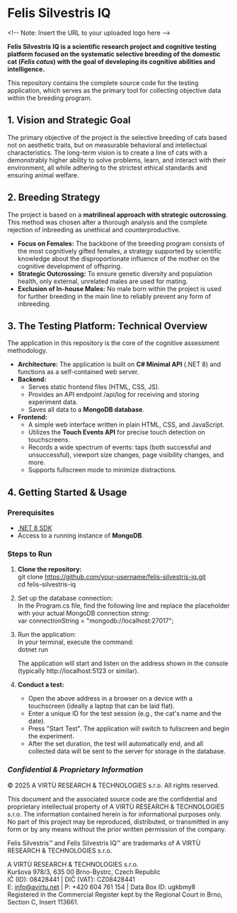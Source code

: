 # **Felis Silvestris IQ**

\<\!-- Note: Insert the URL to your uploaded logo here \--\>

**Felis Silvestris IQ is a scientific research project and cognitive testing platform focused on the systematic selective breeding of the domestic cat (*Felis catus*) with the goal of developing its cognitive abilities and intelligence.**

This repository contains the complete source code for the testing application, which serves as the primary tool for collecting objective data within the breeding program.

## **1\. Vision and Strategic Goal**

The primary objective of the project is the selective breeding of cats based not on aesthetic traits, but on measurable behavioral and intellectual characteristics. The long-term vision is to create a line of cats with a demonstrably higher ability to solve problems, learn, and interact with their environment, all while adhering to the strictest ethical standards and ensuring animal welfare.

## **2\. Breeding Strategy**

The project is based on a **matrilineal approach with strategic outcrossing**. This method was chosen after a thorough analysis and the complete rejection of inbreeding as unethical and counterproductive.

* **Focus on Females:** The backbone of the breeding program consists of the most cognitively gifted females, a strategy supported by scientific knowledge about the disproportionate influence of the mother on the cognitive development of offspring.  
* **Strategic Outcrossing:** To ensure genetic diversity and population health, only external, unrelated males are used for mating.  
* **Exclusion of In-house Males:** No male born within the project is used for further breeding in the main line to reliably prevent any form of inbreeding.

## **3\. The Testing Platform: Technical Overview**

The application in this repository is the core of the cognitive assessment methodology.

* **Architecture:** The application is built on **C\# Minimal API** (.NET 8\) and functions as a self-contained web server.  
* **Backend:**  
  * Serves static frontend files (HTML, CSS, JS).  
  * Provides an API endpoint /api/log for receiving and storing experiment data.  
  * Saves all data to a **MongoDB database**.  
* **Frontend:**  
  * A simple web interface written in plain HTML, CSS, and JavaScript.  
  * Utilizes the **Touch Events API** for precise touch detection on touchscreens.  
  * Records a wide spectrum of events: taps (both successful and unsuccessful), viewport size changes, page visibility changes, and more.  
  * Supports fullscreen mode to minimize distractions.

## **4\. Getting Started & Usage**

### **Prerequisites**

* [.NET 8 SDK](https://dotnet.microsoft.com/download/dotnet/8.0)  
* Access to a running instance of **MongoDB**.

### **Steps to Run**

1. **Clone the repository:**  
   git clone https://github.com/your-username/felis-silvestris-iq.git  
   cd felis-silvestris-iq

2. Set up the database connection:  
   In the Program.cs file, find the following line and replace the placeholder with your actual MongoDB connection string:  
   var connectionString \= "mongodb://localhost:27017"; 

3. Run the application:  
   In your terminal, execute the command:  
   dotnet run

   The application will start and listen on the address shown in the console (typically http://localhost:5123 or similar).  
4. **Conduct a test:**  
   * Open the above address in a browser on a device with a touchscreen (ideally a laptop that can be laid flat).  
   * Enter a unique ID for the test session (e.g., the cat's name and the date).  
   * Press "Start Test". The application will switch to fullscreen and begin the experiment.  
   * After the set duration, the test will automatically end, and all collected data will be sent to the server for storage in the database.

### ***Confidential & Proprietary Information***

© 2025 A VIRTÙ RESEARCH & TECHNOLOGIES s.r.o. All rights reserved.

This document and the associated source code are the confidential and proprietary intellectual property of A VIRTÙ RESEARCH & TECHNOLOGIES s.r.o. The information contained herein is for informational purposes only. No part of this project may be reproduced, distributed, or transmitted in any form or by any means without the prior written permission of the company.

Felis Silvestris™ and Felis Silvestris IQ™ are trademarks of A VIRTÙ RESEARCH & TECHNOLOGIES s.r.o.

A VIRTÙ RESEARCH & TECHNOLOGIES s.r.o.  
Kuršova 978/3, 635 00 Brno-Bystrc, Czech Republic  
IČ (ID): 08428441 | DIČ (VAT): CZ08428441  
E: info@avirtu.net | P: \+420 604 761 154 | Data Box ID: ugkbmy8  
Registered in the Commercial Register kept by the Regional Court in Brno, Section C, Insert 113661\.

